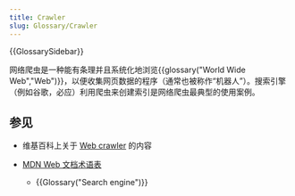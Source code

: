 ```yaml
---
title: Crawler
slug: Glossary/Crawler
---
```


{{GlossarySidebar}}

网络爬虫是一种能有条理并且系统化地浏览{{glossary("World Wide Web","Web")}}，以便收集网页数据的程序（通常也被称作“机器人”）。搜索引擎（例如谷歌，必应）利用爬虫来创建索引是网络爬虫最典型的使用案例。

## 参见

- 维基百科上关于 [Web crawler](https://zh.wikipedia.org/wiki/Web_crawler) 的内容
- [MDN Web 文档术语表](/zh-CN/docs/Glossary)

  - {{Glossary("Search engine")}}
